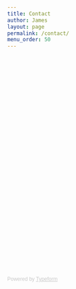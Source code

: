 ```yaml
---
title: Contact
author: James
layout: page
permalink: /contact/
menu_order: 50
---
```


<div class="typeform-widget" data-url="//jdsteinbach.typeform.com/to/avYa6X" data-text="Contact" style="width:100%;height:500px;"></div>
<script>(function(){var qs,js,q,s,d=document,gi=d.getElementById,ce=d.createElement,gt=d.getElementsByTagName,id='typef_orm',b='https://s3-eu-west-1.amazonaws.com/share.typeform.com/';if(!gi.call(d,id)){js=ce.call(d,'script');js.id=id;js.src=b+'widget.js';q=gt.call(d,'script')[0];q.parentNode.insertBefore(js,q)}})()</script>
<div style="font-family: Sans-Serif;font-size: 12px;color: #999;opacity: 0.5; padding-top: 5px;">Powered by <a href="http://www.typeform.com/?utm_campaign=typeform_avYa6X&amp;utm_source=website&amp;utm_medium=typeform&amp;utm_content=typeform-embedded&amp;utm_term=English" style="color: #999" target="_blank">Typeform</a></div>

<!-- <div class="form-message"></div>
<form id="contact-form" method="POST" action="//api.jdsteinbach.com/mail-me.php">
    <div class="field-group">
        <label for="name">Your Name</label>
        <input type="text" id="name" class="name" name="name" required>
    </div>
    <div class="field-group">
        <label for="email">Email Address</label>
        <input type="email" class="email" id="email" name="email" required>
    </div>
    <div class="field-group">
        <label for="message">Your Message</label>
        <textarea name="message" id="message" cols="30" rows="5" class="message" required></textarea>
    </div>
    <input id="contact-form-submit" type="submit" value="Send">
</form> -->
